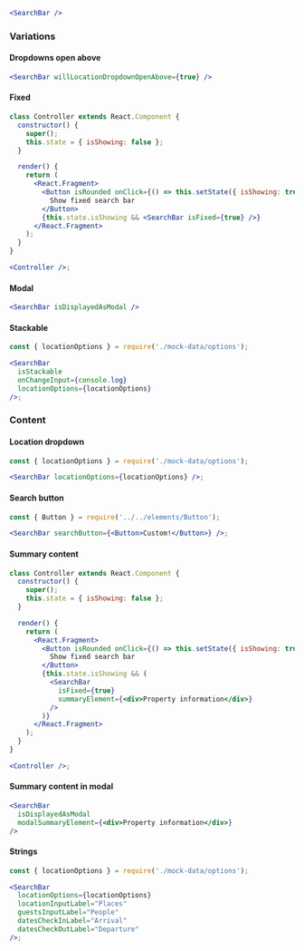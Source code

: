 ```jsx
<SearchBar />
```

### Variations

#### Dropdowns open above

```jsx
<SearchBar willLocationDropdownOpenAbove={true} />
```

#### Fixed

```jsx
class Controller extends React.Component {
  constructor() {
    super();
    this.state = { isShowing: false };
  }

  render() {
    return (
      <React.Fragment>
        <Button isRounded onClick={() => this.setState({ isShowing: true })}>
          Show fixed search bar
        </Button>
        {this.state.isShowing && <SearchBar isFixed={true} />}
      </React.Fragment>
    );
  }
}

<Controller />;
```

#### Modal

```jsx
<SearchBar isDisplayedAsModal />
```

#### Stackable

```jsx
const { locationOptions } = require('./mock-data/options');

<SearchBar
  isStackable
  onChangeInput={console.log}
  locationOptions={locationOptions}
/>;
```

### Content

#### Location dropdown

```jsx
const { locationOptions } = require('./mock-data/options');

<SearchBar locationOptions={locationOptions} />;
```

#### Search button

```jsx
const { Button } = require('../../elements/Button');

<SearchBar searchButton={<Button>Custom!</Button>} />;
```

#### Summary content

```jsx
class Controller extends React.Component {
  constructor() {
    super();
    this.state = { isShowing: false };
  }

  render() {
    return (
      <React.Fragment>
        <Button isRounded onClick={() => this.setState({ isShowing: true })}>
          Show fixed search bar
        </Button>
        {this.state.isShowing && (
          <SearchBar
            isFixed={true}
            summaryElement={<div>Property information</div>}
          />
        )}
      </React.Fragment>
    );
  }
}

<Controller />;
```

#### Summary content in modal

```jsx
<SearchBar
  isDisplayedAsModal
  modalSummaryElement={<div>Property information</div>}
/>
```

#### Strings

```jsx
const { locationOptions } = require('./mock-data/options');

<SearchBar
  locationOptions={locationOptions}
  locationInputLabel="Places"
  guestsInputLabel="People"
  datesCheckInLabel="Arrival"
  datesCheckOutLabel="Departure"
/>;
```
